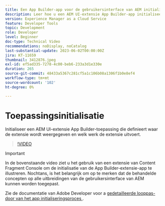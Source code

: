 ```yaml
---
title: Een App Builder-app voor de gebruikersinterface van AEM initialiseren
description: Leer hoe u een AEM UI-extensie App Builder-app initialiseert die definieert waar de extensie wordt weergegeven en welk werk deze uitvoert.
version: Experience Manager as a Cloud Service
feature: Developer Tools
topic: Development
role: Developer
level: Beginner
doc-type: Technical Video
recommendations: noDisplay, noCatalog
last-substantial-update: 2023-06-02T00:00:00Z
jira: KT-11659
thumbnail: 3412876.jpeg
exl-id: ef5ad335-7278-4c00-beb6-233a3d1e330e
duration: 265
source-git-commit: 48433a5367c281cf5a1c106b08a1306f1b0e8ef4
workflow-type: tm+mt
source-wordcount: '102'
ht-degree: 0%

---
```


# Toepassingsinitialisatie

Initialiseer een AEM UI-extensie App Builder-toepassing die definieert waar de extensie wordt weergegeven en welk werk de extensie uitvoert.

>[!VIDEO](https://video.tv.adobe.com/v/3412876?quality=12&learn=on)

>[!IMPORTANT]
>
> In de bovenstaande video ziet u het gebruik van een extensie van Content Fragment Console om de initialisatie van de App Builder-extensie-app te illustreren. Nochtans, is het belangrijk om op te merken dat de behandelde concepten op alle uitbreidingen van de gebruikersinterface van AEM kunnen worden toegepast.

Zie de documentatie van Adobe Developer voor a [ gedetailleerde looppas-door van het app initialiseringsproces ](https://developer.adobe.com/uix/docs/services/aem-cf-console-admin/code-generation/#launch-code-generation-during-project-initialization).
